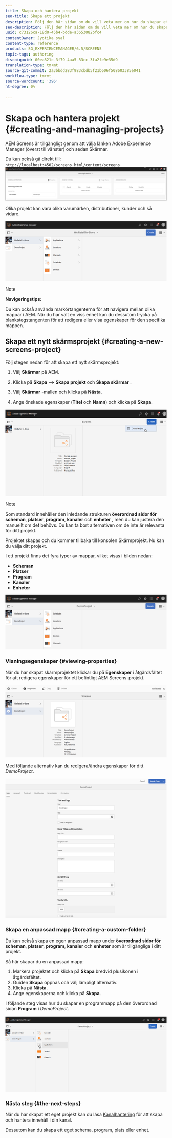 ```yaml
---
title: Skapa och hantera projekt
seo-title: Skapa ett projekt
description: Följ den här sidan om du vill veta mer om hur du skapar ett nytt skärmsprojekt.
seo-description: Följ den här sidan om du vill veta mer om hur du skapar ett nytt skärmsprojekt.
uuid: c73126ca-18d0-45b4-bdde-a3653082bfc4
contentOwner: Jyotika syal
content-type: reference
products: SG_EXPERIENCEMANAGER/6.5/SCREENS
topic-tags: authoring
discoiquuid: 00ea321c-3f79-4aa5-83cc-3fa2fe9e35d9
translation-type: tm+mt
source-git-commit: 2a3bbdd283f983cbdb5f21b606f508603385e041
workflow-type: tm+mt
source-wordcount: '396'
ht-degree: 0%

---
```



# Skapa och hantera projekt {#creating-and-managing-projects}

AEM Screens är tillgängligt genom att välja länken Adobe Experience Manager (överst till vänster) och sedan Skärmar.

Du kan också gå direkt till: `http://localhost:4502/screens.html/content/screens`
![chlimage_1-14](assets/chlimage_1-14.png)

Olika projekt kan vara olika varumärken, distributioner, kunder och så vidare.

![screen_shot_2018-08-23at105748am](assets/screen_shot_2018-08-23at105748am.png)

>[!NOTE]
>
>**Navigeringstips:**
>
>Du kan också använda markörtangenterna för att navigera mellan olika mappar i AEM. När du har valt en viss enhet kan du dessutom trycka på blankstegstangenten för att redigera eller visa egenskaper för den specifika mappen.

## Skapa ett nytt skärmsprojekt {#creating-a-new-screens-project}

Följ stegen nedan för att skapa ett nytt skärmsprojekt:

1. Välj **Skärmar** på AEM.
1. Klicka på **Skapa** —> **Skapa projekt** och **Skapa skärmar** .

1. Välj **Skärmar** -mallen och klicka på **Nästa**.

1. Ange önskade egenskaper (**Titel** och **Namn**) och klicka på **Skapa**.

![player1](assets/player1.gif)

>[!NOTE]
>
>Som standard innehåller den inledande strukturen **överordnad sidor för scheman**, **platser**, **program**, **kanaler** och **enheter** , men du kan justera den manuellt om det behövs. Du kan ta bort alternativen om de inte är relevanta för ditt projekt.

Projektet skapas och du kommer tillbaka till konsolen Skärmprojekt. Nu kan du välja ditt projekt.

I ett projekt finns det fyra typer av mappar, vilket visas i bilden nedan:

* **Scheman**
* **Platser**
* **Program**
* **Kanaler**
* **Enheter**

![screen_shot_2018-08-23at110114am](assets/screen_shot_2018-08-23at110114am.png)

### Visningsegenskaper {#viewing-properties}

När du har skapat skärmprojektet klickar du på **Egenskaper** i åtgärdsfältet för att redigera egenskaper för ett befintligt AEM Screens-projekt.

![screen_shot_2018-08-23at110211am](assets/screen_shot_2018-08-23at110211am.png)

Med följande alternativ kan du redigera/ändra egenskaper för ditt *DemoProject*.

![screen_shot_2018-08-23at110409am](assets/screen_shot_2018-08-23at110409am.png)

### Skapa en anpassad mapp {#creating-a-custom-folder}

Du kan också skapa en egen anpassad mapp under **överordnad sidor för scheman**, **platser**, **program**, **kanaler** och **enheter** som är tillgängliga i ditt projekt.

Så här skapar du en anpassad mapp:

1. Markera projektet och klicka på **Skapa** bredvid plusikonen i åtgärdsfältet.
1. Guiden **Skapa** öppnas och välj lämpligt alternativ.
1. Klicka på **Nästa**.
1. Ange egenskaperna och klicka på **Skapa**.

I följande steg visas hur du skapar en programmapp på den överordnad sidan **Program** i *DemoProject*.

![player2-1](assets/player2-1.gif)

### Nästa steg {#the-next-steps}

När du har skapat ett eget projekt kan du läsa [Kanalhantering](managing-channels.md) för att skapa och hantera innehåll i din kanal.

Dessutom kan du skapa ett eget schema, program, plats eller enhet.
